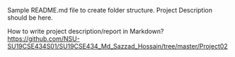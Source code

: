 Sample README.md file to create folder structure. 
Project Description should be here. 

How to write project description/report in Markdown?
https://github.com/NSU-SU19CSE434S01/SU19CSE434_Md_Sazzad_Hossain/tree/master/Project02

